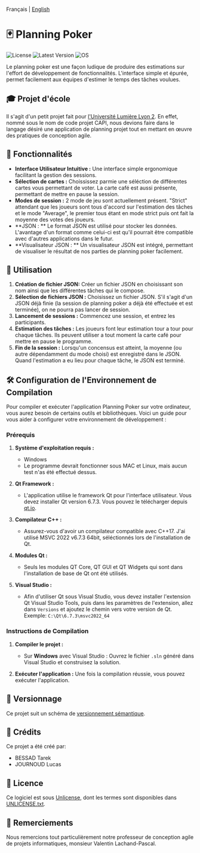Français | [English](README.md)

# 🃏 **Planning Poker**
![License](https://img.shields.io/badge/License-UNLICENSE-red) ![Latest Version](https://img.shields.io/badge/Version-1.0.0-blue) ![OS](https://img.shields.io/badge/OS-Windows%2FmacOS%2FLinux-green)

Le planning poker est une façon ludique de produire des estimations sur l'effort de développement de fonctionnalités. L'interface simple et épurée, permet facilement aux équipes d'estimer le temps des tâches voulues.

## 🎓 Projet d'école

Il s'agit d'un petit projet fait pour [l'Université Lumière Lyon 2](https://www.univ-lyon2.fr/).
En effet, nommé sous le nom de code projet CAPI, nous devions faire dans le langage désiré une application de planning projet tout en mettant en œuvre des pratiques de conception agile.

## 🔧 Fonctionnalités

- **Interface Utilisateur Intuitive :** Une interface simple ergonomique facilitant la gestion des sessions.
- **Sélection de cartes :** Choississez parmie une séléction de différentes cartes vous permettant de voter. La carte café est aussi présente, permettant de mettre en pause la session.
- **Modes de session :** 2 mode de jeu sont actuellement présent. "Strict" attendant que les joueurs sont tous d'accord sur l'estimation des tâches et le mode "Average", le premier tous étant en mode strict puis ont fait la moyenne des votes des joueurs.
- **JSON : ** Le format JSON est utilisé pour stocker les données. L'avantage d'un format comme celui-ci est qu'il pourrait être compatible avec d'autres applications dans le futur.
- **Visualisateur JSON : ** Un visualisateur JSON est intégré, permettant de visualiser le résultat de nos parties de planning poker facilement.

## 🚀 Utilisation

1. **Création de fichier JSON:** Créer un fichier JSON en choisissant son nom ainsi que les différentes tâches qui le compose.
2. **Sélection de fichiers JSON :** Choisissez un fichier JSON. S'il s'agit d'un JSON déjà finie (la session de planning poker a déjà été effectuée et est terminée), on ne pourra pas lancer de session.
3. **Lancement de sessions :** Commencez une session, et entrez les participants.
4. **Estimation des tâches :** Les joueurs font leur estimation tour a tour pour chaque tâches. Ils peuvent utiliser a tout moment la carte café pour mettre en pause le programme.
5. **Fin de la session :** Lorsqu'un concensus est atteint, la moyenne (ou autre dépendamment du mode choisi) est enregistré dans le JSON. Quand l'estimation a eu lieu pour chaque tâche, le JSON est terminé.

## 🛠️ Configuration de l'Environnement de Compilation

Pour compiler et exécuter l'application Planning Poker sur votre ordinateur, vous aurez besoin de certains outils et bibliothèques. Voici un guide pour vous aider à configurer votre environnement de développement :

### Prérequis

1. **Système d'exploitation requis :**
   - Windows
   - Le programme devrait fonctionner sous MAC et Linux, mais aucun test n'as été effectué dessus.

2. **Qt Framework :**
   - L'application utilise le framework Qt pour l'interface utilisateur. Vous devez installer Qt version 6.7.3. Vous pouvez le télécharger depuis [qt.io](https://www.qt.io/download).

3. **Compilateur C++ :**
   - Assurez-vous d'avoir un compilateur compatible avec C++17.
     J'ai utilisé MSVC 2022 v6.7.3 64bit, séléctionnés lors de l'installation de Qt.

4. **Modules Qt :**
   - Seuls les modules QT Core, QT GUI et QT Widgets qui sont dans l'installation de base de Qt ont été utilisés.

5. **Visual Studio :**
   - Afin d'utiliser Qt sous Visual Studio, vous devez installer l'extension Qt Visual Studio Tools, puis dans les paramètres de l'extension, allez dans `Versions` et ajoutez le chemin vers votre version de Qt. Exemple: `C:\Qt\6.7.3\msvc2022_64`

### Instructions de Compilation
1. **Compiler le projet :**
   - Sur **Windows** avec Visual Studio :
     Ouvrez le fichier `.sln` généré dans Visual Studio et construisez la solution.

2. **Exécuter l'application :**
   Une fois la compilation réussie, vous pouvez exécuter l'application.

## 🔢 Versionnage

Ce projet suit un schéma de [versionnement sémantique](https://semver.org/).

## 🤝 Crédits
Ce projet a été créé par:
- BESSAD Tarek
- JOURNOUD Lucas

## 📄 Licence

Ce logiciel est sous [Unlicense](https://unlicense.org/), dont les termes sont disponibles dans [UNLICENSE.txt](UNLICENSE.txt).

## 📜 Remerciements

Nous remercions tout particulièrement notre professeur de conception agile de projets informatiques, monsieur Valentin Lachand-Pascal.

